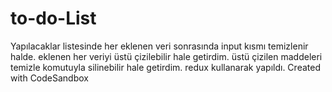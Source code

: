 # to-do-List

Yapılacaklar listesinde her eklenen veri sonrasında input kısmı temizlenir halde. eklenen her veriyi üstü çizilebilir hale getirdim. üstü çizilen maddeleri temizle komutuyla silinebilir hale getirdim.
redux kullanarak yapıldı.
Created with CodeSandbox
